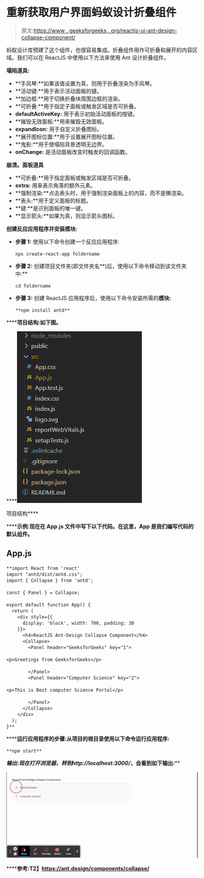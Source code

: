 # 重新获取用户界面蚂蚁设计折叠组件

> 原文:[https://www . geeksforgeeks . org/reactjs-ui-ant-design-collapse-component/](https://www.geeksforgeeks.org/reactjs-ui-ant-design-collapse-component/)

蚂蚁设计库预建了这个组件，也很容易集成。折叠组件用作可折叠和展开的内容区域。我们可以在 ReactJS 中使用以下方法来使用 Ant 设计折叠组件。

**塌陷道具:**

*   **手风琴:**如果该值设置为真，则用于折叠渲染为手风琴。
*   **活动键:**用于表示活动面板的键。
*   **加边框:**用于切换折叠块周围边框的渲染。
*   **可折叠:**用于指定子面板或触发区域是否可折叠。
*   **defaultActiveKey:** 用于表示初始活动面板的按键。
*   **摧毁无效面板:**用来摧毁无效面板。
*   **expandIcon:** 用于自定义折叠图标。
*   **展开图标位置:**用于设置展开图标位置。
*   **鬼影:**用于使塌陷背景透明无边界。
*   **onChange:** 是活动面板改变时触发的回调函数。

**崩溃。面板道具**

*   **可折叠:**用于指定面板或触发区域是否可折叠。
*   **extra:** 用来表示角落的额外元素。
*   **强制渲染:**点击表头时，用于强制渲染面板上的内容，而不是懒渲染。
*   **表头:**用于定义面板的标题。
*   **键:**是识别面板的唯一键。
*   **显示箭头:**如果为真，则显示箭头图标。

**创建反应应用程序并安装模块:**

*   **步骤 1:** 使用以下命令创建一个反应应用程序:

    ```
    npx create-react-app foldername
    ```

*   **步骤 2:** 创建项目文件夹(即文件夹名**)后，使用以下命令移动到该文件夹中:**

    ```
    cd foldername
    ```

*   **步骤 3:** 创建 ReactJS 应用程序后，使用以下命令安装所需的****模块:****

    ```
    **npm install antd**
    ```

******项目结构:**如下图。****

****![](img/f04ae0d8b722a9fff0bd9bd138b29c23.png)

项目结构**** 

******示例:**现在在 **App.js** 文件中写下以下代码。在这里，App 是我们编写代码的默认组件。****

## ****App.js****

```
**import React from 'react'
import "antd/dist/antd.css";
import { Collapse } from 'antd';

const { Panel } = Collapse;

export default function App() {
  return (
    <div style={{
      display: 'block', width: 700, padding: 30
    }}>
      <h4>ReactJS Ant-Design Collapse Component</h4>
      <Collapse>
        <Panel header="GeeksforGeeks" key="1">

<p>Greetings from GeeksforGeeks</p>

        </Panel>
        <Panel header="Computer Science" key="2">

<p>This is Best computer Science Portal</p>

        </Panel>
      </Collapse>
    </div>
  );
}**
```

******运行应用程序的步骤:**从项目的根目录使用以下命令运行应用程序:****

```
**npm start**
```

******输出:**现在打开浏览器，转到***http://localhost:3000/***，会看到如下输出:****

****![](img/5c16fb1327b972c499ea38bb6b2d42de.png)****

******参考:**T2】https://ant.design/components/collapse/****